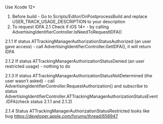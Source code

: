 Use Xcode 12+

1. Before build - Go to Scripts/Editor/OnPostprocessBuild and replace USER_TRACK_USAGE_DESCRIPTION to your description
2. To request IDFA
2.1 Check if iOS 14+ - by calling AdvertisingIdentifierController.IsNeedToRequestIDFA()

2.1.1 If status ATTrackingManagerAuthorizationStatusAuthorized (an user gave access) - call AdvertisingIdentifierController.GetIDFA(), it will return IDFA

2.1.2 If status ATTrackingManagerAuthorizationStatusDenied (an user restricted usage) - nothing to do

2.1.3 If status ATTrackingManagerAuthorizationStatusNotDetermined (the user wasn't asked) - call AdvertisingIdentifierController.RequestAuthorization() and subscribe to status AdvertisingIdentifierController.ATTrackingManagerAuthorizationStatusEvent.IDFA(check status 2.1.1 and 2.1.2) 

2.1.4 Status ATTrackingManagerAuthorizationStatusRestricted looks like bug https://developer.apple.com/forums/thread/656947
